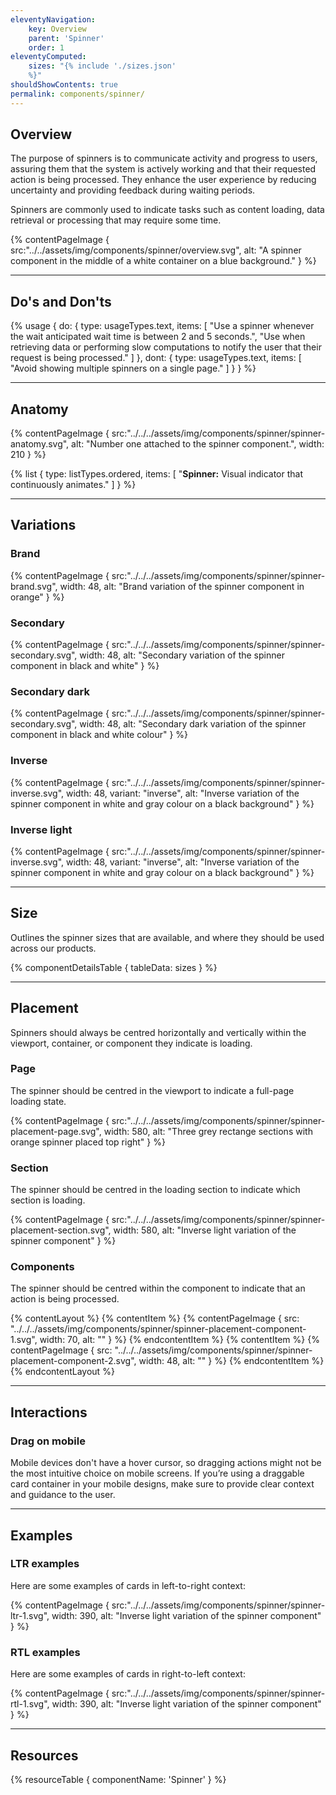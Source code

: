 ```yaml
---
eleventyNavigation:
    key: Overview
    parent: 'Spinner'
    order: 1
eleventyComputed:
    sizes: "{% include './sizes.json'
    %}"
shouldShowContents: true
permalink: components/spinner/
---
```


## Overview
The purpose of spinners is to communicate activity and progress to users, assuring them that the system is actively working and that their requested action is being processed. They enhance the user experience by reducing uncertainty and providing feedback during waiting periods.

Spinners are commonly used to indicate tasks such as content loading, data retrieval or processing that may require some time.

{% contentPageImage {
    src:"../../assets/img/components/spinner/overview.svg",
    alt: "A spinner component in the middle of a white container on a blue background."
} %}

---

## Do's and Don'ts

{% usage {
    do: {
        type: usageTypes.text,
        items: [
            "Use a spinner whenever the wait anticipated wait time is between 2 and 5 seconds.",
            "Use when retrieving data or performing slow computations to notify the user that their request is being processed."
        ]
    },
    dont: {
        type: usageTypes.text,
        items: [
            "Avoid showing multiple spinners on a single page."
        ]
    }
} %}

---

## Anatomy

{% contentPageImage {
    src:"../../../assets/img/components/spinner/spinner-anatomy.svg",
    alt: "Number one attached to the spinner component.",
    width: 210
} %}

{% list {
    type: listTypes.ordered,
    items: [
        "**Spinner:** Visual indicator that continuously animates."
    ]
} %}

---

## Variations

### Brand

{% contentPageImage {
    src:"../../../assets/img/components/spinner/spinner-brand.svg",
    width: 48,
    alt: "Brand variation of the spinner component in orange"
} %}

### Secondary

{% contentPageImage {
    src:"../../../assets/img/components/spinner/spinner-secondary.svg",
    width: 48,
    alt: "Secondary variation of the spinner component in black and white"
} %}

### Secondary dark

{% contentPageImage {
    src:"../../../assets/img/components/spinner/spinner-secondary.svg",
    width: 48,
    alt: "Secondary dark variation of the spinner component in black and white colour"
} %}

### Inverse

{% contentPageImage {
    src:"../../../assets/img/components/spinner/spinner-inverse.svg",
    width: 48,
    variant: "inverse",
    alt: "Inverse variation of the spinner component in white and gray colour on a black background"
} %}

### Inverse light

{% contentPageImage {
    src:"../../../assets/img/components/spinner/spinner-inverse.svg",
    width: 48,
    variant: "inverse",
    alt: "Inverse variation of the spinner component in white and gray colour on a black background"
} %}

---

## Size

Outlines the spinner sizes that are available, and where they should be used across our products.

{% componentDetailsTable {
tableData: sizes
} %}

---

## Placement

Spinners should always be centred horizontally and vertically within the viewport, container, or component they indicate is loading.

### Page

The spinner should be centred in the viewport to indicate a full-page loading state.

{% contentPageImage {
    src:"../../../assets/img/components/spinner/spinner-placement-page.svg",
    width: 580,
    alt: "Three grey rectange sections with orange spinner placed top right"
} %}

### Section

The spinner should be centred in the loading section to indicate which section is loading.

{% contentPageImage {
    src:"../../../assets/img/components/spinner/spinner-placement-section.svg",
    width: 580,
    alt: "Inverse light variation of the spinner component"
} %}

### Components

The spinner should be centred within the component to indicate that an action is being processed.

{% contentLayout %}
  {% contentItem %}
    {% contentPageImage {
      src: "../../../assets/img/components/spinner/spinner-placement-component-1.svg",
      width: 70,
      alt: ""
    } %}
  {% endcontentItem %}
  {% contentItem %}
    {% contentPageImage {
      src: "../../../assets/img/components/spinner/spinner-placement-component-2.svg",
      width: 48,
      alt: ""
    } %}
  {% endcontentItem %}
{% endcontentLayout %}

---

## Interactions

### Drag on mobile

Mobile devices don't have a hover cursor, so dragging actions might not be the most intuitive choice on mobile screens. If you’re using a draggable card container in your mobile designs, make sure to provide clear context and guidance to the user.

---

## Examples

### LTR examples

Here are some examples of cards in left-to-right context:

{% contentPageImage {
    src:"../../../assets/img/components/spinner/spinner-ltr-1.svg",
    width: 390,
    alt: "Inverse light variation of the spinner component"
} %}

### RTL examples

Here are some examples of cards in right-to-left context:

{% contentPageImage {
    src:"../../../assets/img/components/spinner/spinner-rtl-1.svg",
    width: 390,
    alt: "Inverse light variation of the spinner component"
} %}

---

## Resources

{% resourceTable {
  componentName: 'Spinner'
} %}
